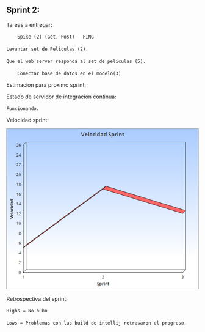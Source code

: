 ## Sprint 2:

Tareas a entregar: 

        Spike (2) (Get, Post) - PING
	
	Levantar set de Peliculas (2).

	Que el web server responda al set de peliculas (5).
    
        Conectar base de datos en el modelo(3)

Estimacion para proximo sprint:

	

Estado de servidor de integracion continua:
 
	Funcionando.

Velocidad sprint:

<p align="center">
  <img src="Sprint3.png" />
</p>


Retrospectiva del sprint:

	Highs = No hubo

	Lows = Problemas con las build de intellij retrasaron el progreso.

	

	

	
